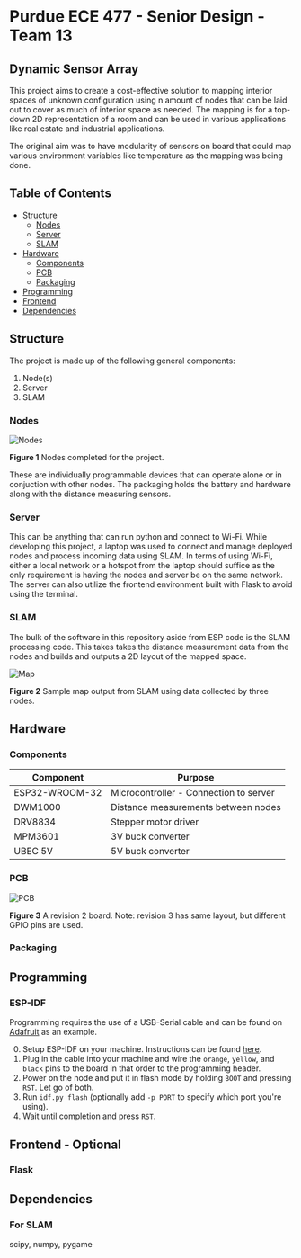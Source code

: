 # Purdue ECE 477 - Senior Design - Team 13
## Dynamic Sensor Array
This project aims to create a cost-effective solution to mapping interior spaces of unknown configuration using n amount of nodes
that can be laid out to cover as much of interior space as needed. The mapping is for a top-down 2D representation of a room and can be used
in various applications like real estate and industrial applications.

The original aim was to have modularity of sensors on board that could map various environment variables like temperature as the mapping was being done.

## Table of Contents
* [Structure](#structure)
    * [Nodes](#nodes)
    * [Server](#server)
    * [SLAM](#slam)
* [Hardware](#hardware)
    * [Components](#components)
    * [PCB](#pcb)
    * [Packaging](#packaging)
* [Programming](#programming)
* [Frontend](#frontend)
* [Dependencies](#dependencies)

## Structure
The project is made up of the following general components:
1. Node(s)
2. Server
3. SLAM

### Nodes
![Nodes](.doc/nodes.jpg)

**Figure 1** Nodes completed for the project.

These are individually programmable devices that can operate alone or in conjuction with other nodes. The packaging holds the battery and hardware along with the distance measuring sensors.

### Server
This can be anything that can run python and connect to Wi-Fi. While developing this project, a laptop was used to connect and manage deployed nodes and process incoming data using SLAM. In terms of using Wi-Fi, either a local network or a hotspot from the laptop should suffice as the only requirement is having the nodes and server be on the same network. The server can also utilize the frontend environment built with Flask to avoid using the terminal.

### SLAM
The bulk of the software in this repository aside from ESP code is the SLAM processing code. This takes takes the distance measurement data from the nodes and builds and outputs a 2D layout of the mapped space. 

![Map](.doc/map.png)

**Figure 2** Sample map output from SLAM using data collected by three nodes.

## Hardware
### Components
| Component | Purpose |
| --- | --- |
| ESP32-WROOM-32 | Microcontroller - Connection to server |
| DWM1000 | Distance measurements between nodes |
| DRV8834 | Stepper motor driver |
| MPM3601 | 3V buck converter |
| UBEC 5V | 5V buck converter |

### PCB
![PCB](.doc/pcb.jpg)

**Figure 3** A revision 2 board. Note: revision 3 has same layout, but different GPIO pins are used.
### Packaging

## Programming
### ESP-IDF
Programming requires the use of a USB-Serial cable and can be found on [Adafruit](https://www.adafruit.com/product/70) as an example.

0. Setup ESP-IDF on your machine. Instructions can be found [here](https://docs.espressif.com/projects/esp-idf/en/latest/esp32/get-started/).
1. Plug in the cable into your machine and wire the `orange`, `yellow`, and `black` pins to the board in that order to the programming header.
2. Power on the node and put it in flash mode by holding `BOOT` and pressing `RST`. Let go of both.
3. Run `idf.py flash` (optionally add `-p PORT` to specify which port you're using).
4. Wait until completion and press `RST`.

## Frontend - Optional
### Flask

## Dependencies
### For SLAM
scipy, numpy, pygame
